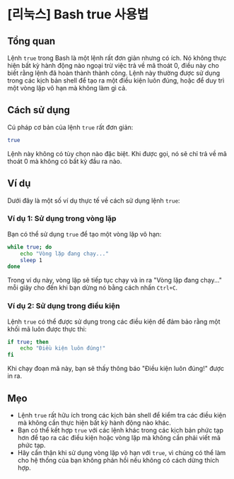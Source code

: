 # [리눅스] Bash true 사용법

## Tổng quan
Lệnh `true` trong Bash là một lệnh rất đơn giản nhưng có ích. Nó không thực hiện bất kỳ hành động nào ngoại trừ việc trả về mã thoát 0, điều này cho biết rằng lệnh đã hoàn thành thành công. Lệnh này thường được sử dụng trong các kịch bản shell để tạo ra một điều kiện luôn đúng, hoặc để duy trì một vòng lặp vô hạn mà không làm gì cả.

## Cách sử dụng
Cú pháp cơ bản của lệnh `true` rất đơn giản:

```bash
true
```

Lệnh này không có tùy chọn nào đặc biệt. Khi được gọi, nó sẽ chỉ trả về mã thoát 0 mà không có bất kỳ đầu ra nào.

## Ví dụ
Dưới đây là một số ví dụ thực tế về cách sử dụng lệnh `true`:

### Ví dụ 1: Sử dụng trong vòng lặp
Bạn có thể sử dụng `true` để tạo một vòng lặp vô hạn:

```bash
while true; do
    echo "Vòng lặp đang chạy..."
    sleep 1
done
```
Trong ví dụ này, vòng lặp sẽ tiếp tục chạy và in ra "Vòng lặp đang chạy..." mỗi giây cho đến khi bạn dừng nó bằng cách nhấn `Ctrl+C`.

### Ví dụ 2: Sử dụng trong điều kiện
Lệnh `true` có thể được sử dụng trong các điều kiện để đảm bảo rằng một khối mã luôn được thực thi:

```bash
if true; then
    echo "Điều kiện luôn đúng!"
fi
```
Khi chạy đoạn mã này, bạn sẽ thấy thông báo "Điều kiện luôn đúng!" được in ra.

## Mẹo
- Lệnh `true` rất hữu ích trong các kịch bản shell để kiểm tra các điều kiện mà không cần thực hiện bất kỳ hành động nào khác.
- Bạn có thể kết hợp `true` với các lệnh khác trong các kịch bản phức tạp hơn để tạo ra các điều kiện hoặc vòng lặp mà không cần phải viết mã phức tạp.
- Hãy cẩn thận khi sử dụng vòng lặp vô hạn với `true`, vì chúng có thể làm cho hệ thống của bạn không phản hồi nếu không có cách dừng thích hợp.